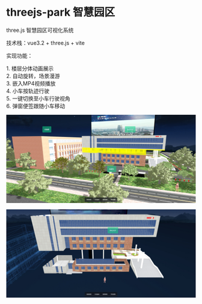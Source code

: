 # threejs-park 智慧园区

three.js 智慧园区可视化系统

技术栈：vue3.2 + three.js + vite

实现功能：

1.&nbsp;楼层分体动画展示  
2.&nbsp;自动旋转，场景漫游  
3.&nbsp;嵌入MP4视频播放  
4.&nbsp;小车按轨迹行驶  
5.&nbsp;一键切换至小车行驶视角  
6.&nbsp;弹窗便签跟随小车移动

![场景展示](public/image1.png)

![楼层分体](public/image.png)





